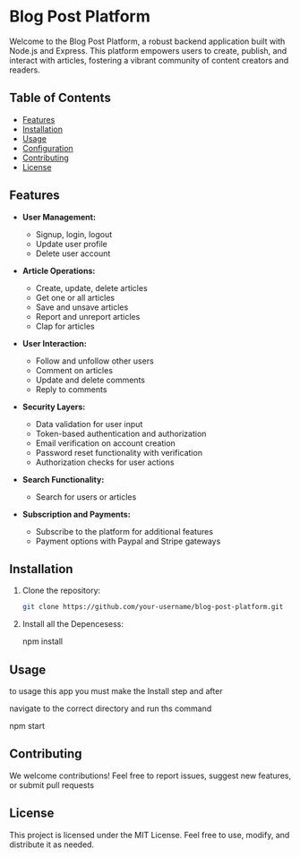 # Blog Post Platform

Welcome to the Blog Post Platform, a robust backend application built with Node.js and Express. This platform empowers users to create, publish, and interact with articles, fostering a vibrant community of content creators and readers.


## Table of Contents

- [Features](#features)
- [Installation](#installation)
- [Usage](#usage)
- [Configuration](#configuration)
- [Contributing](#contributing)
- [License](#license)



## Features

- **User Management:**
  - Signup, login, logout
  - Update user profile
  - Delete user account

- **Article Operations:**
  - Create, update, delete articles
  - Get one or all articles
  - Save and unsave articles
  - Report and unreport articles
  - Clap for articles

- **User Interaction:**
  - Follow and unfollow other users
  - Comment on articles
  - Update and delete comments
  - Reply to comments

- **Security Layers:**
  - Data validation for user input
  - Token-based authentication and authorization
  - Email verification on account creation
  - Password reset functionality with verification
  - Authorization checks for user actions

- **Search Functionality:**
  - Search for users or articles

- **Subscription and Payments:**
  - Subscribe to the platform for additional features
  - Payment options with Paypal and Stripe gateways

## Installation

1. Clone the repository:
   ```bash
   git clone https://github.com/your-username/blog-post-platform.git

2. Install all the Depencesess:
   
   npm install


## Usage

to usage this app you must make the Install step and after

navigate to the correct directory and run ths command

  npm start



## Contributing

We welcome contributions! Feel free to report issues, suggest new features, or submit pull requests


## License

This project is licensed under the MIT License. Feel free to use, modify, and distribute it as needed.

